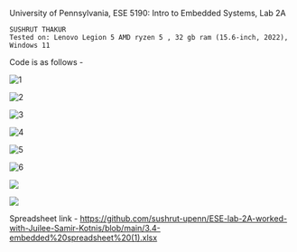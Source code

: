 University of Pennsylvania, ESE 5190: Intro to Embedded Systems, Lab 2A

    SUSHRUT THAKUR
    Tested on: Lenovo Legion 5 AMD ryzen 5 , 32 gb ram (15.6-inch, 2022), Windows 11


Code is as follows - 

![1](https://user-images.githubusercontent.com/114092860/196417940-4622d02a-9ff7-4074-b8ab-d916ab4a0c19.png)

![2](https://user-images.githubusercontent.com/114092860/196419252-12c78c78-6be7-4f75-8b04-40cb0eb084c3.png)

![3](https://user-images.githubusercontent.com/114092860/196419264-88785738-baf9-469e-992f-4c88bf692665.png)

![4](https://user-images.githubusercontent.com/114092860/196419290-c96b970d-3c89-45c5-976b-5a18c28c4698.png)

![5](https://user-images.githubusercontent.com/114092860/196419317-4567f16d-331c-449c-8fb2-f7a2e76c61c5.png)

![6](https://user-images.githubusercontent.com/114092860/196419394-46dcc0cd-59e8-4e95-8622-18d92ff40ebb.png)


![](https://github.com/sushrut-upenn/ESE-lab-2A-worked-with-Juilee-Samir-Kotnis/blob/main/blinking-color%20(1).gif)


![](https://github.com/sushrut-upenn/ESE-lab-2A-worked-with-Juilee-Samir-Kotnis/blob/main/Serial-and-blinking%20(1).gif)

Spreadsheet link - 
https://github.com/sushrut-upenn/ESE-lab-2A-worked-with-Juilee-Samir-Kotnis/blob/main/3.4-embedded%20spreadsheet%20(1).xlsx
